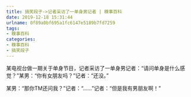```yaml
---
title: 搞笑段子->记者采访了一单身男记者 | 糗事百科
date: 2019-12-18 15:31:44
urlname: 0f89a0bf695a1fc6147e5189b7fd7259
tags: 
- 糗事百科
categories:
- 糗事百科
- 搞笑段子
---
```

某电视台做一期关于单身节目，记者采访了一单身男记者：“请问单身是什么感觉？”某男：“你有女朋友吗？”记者：“还没。”

某男：“那你TM还问我？”记者：“……”记者：“但是我有男朋友啊！”


